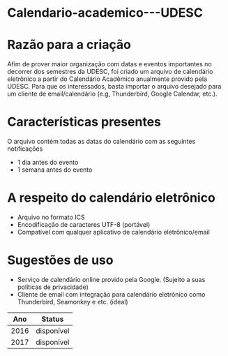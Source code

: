 # Calendario-academico---UDESC

# Razão para a criação  
Afim de prover maior organização com datas e eventos importantes no decorrer dos semestres da UDESC, foi criado um arquivo de calendário eletrônico a partir do Calendário Acadêmico anualmente provido pela UDESC. Para que os interessados, basta importar o arquivo desejado para um cliente de email/calendário (e.g, Thunderbird, Google Calendar, etc.). 

# Características presentes
O arquivo contém todas as datas do calendário com as seguintes notificações  
- 1 dia antes do evento  
- 1 semana antes do evento  

# A respeito do calendário eletrônico  
- Arquivo no formato ICS  
- Encodificação de caracteres UTF-8 (portável)  
- Compatível com qualquer aplicativo de calendário eletrônico/email  

# Sugestões de uso 
- Serviço de calendário online provido pela Google. (Sujeito a suas políticas de privacidade)  
- Cliente de email com integração para calendário eletrônico como Thunderbird, Seamonkey e etc. (ideal)  

|  Ano  | Status     |
| :---: | :---:      |
| 2016  | disponível |
| 2017  | disponível |
